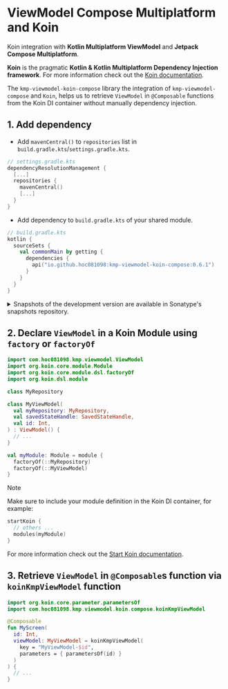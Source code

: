 # ViewModel Compose Multiplatform and Koin

Koin integration with **Kotlin Multiplatform ViewModel** and **Jetpack Compose Multiplatform**.

**Koin** is the pragmatic **Kotlin & Kotlin Multiplatform Dependency Injection framework**.
For more information check out the [Koin documentation](https://insert-koin.io/).

The `kmp-viewmodel-koin-compose` library the integration of `kmp-viewmodel-compose` and `Koin`,
helps us to retrieve `ViewModel` in `@Composable` functions from the Koin DI container
without manually dependency injection.

## 1. Add dependency

- Add `mavenCentral()` to `repositories` list in `build.gradle.kts`/`settings.gradle.kts`.

```kotlin
// settings.gradle.kts
dependencyResolutionManagement {
  [...]
  repositories {
    mavenCentral()
    [...]
  }
}
```

- Add dependency to `build.gradle.kts` of your shared module.

```kotlin
// build.gradle.kts
kotlin {
  sourceSets {
    val commonMain by getting {
      dependencies {
        api("io.github.hoc081098:kmp-viewmodel-koin-compose:0.6.1")
      }
    }
  }
}
```

<details>
<summary>Snapshots of the development version are available in Sonatype's snapshots repository.</summary>
<p>

```kotlin
// settings.gradle.kts
dependencyResolutionManagement {
  repositoriesMode.set(RepositoriesMode.PREFER_PROJECT)
  repositories {
    maven(url = "https://s01.oss.sonatype.org/content/repositories/snapshots/")
    [...]
  }
}

// build.gradle.kts
dependencies {
  api("io.github.hoc081098:kmp-viewmodel-koin-compose:0.6.2-SNAPSHOT")
}
```

</p>
</details>

## 2. Declare `ViewModel` in a Koin Module using `factory` or `factoryOf`

```kotlin
import com.hoc081098.kmp.viewmodel.ViewModel
import org.koin.core.module.Module
import org.koin.core.module.dsl.factoryOf
import org.koin.dsl.module

class MyRepository

class MyViewModel(
  val myRepository: MyRepository,
  val savedStateHandle: SavedStateHandle,
  val id: Int,
) : ViewModel() {
  // ...
}

val myModule: Module = module {
  factoryOf(::MyRepository)
  factoryOf(::MyViewModel)
}
```

> [!NOTE]
> Make sure to include your module definition in the Koin DI container, for example:
>
> ```kotlin
> startKoin {
>   // others ...
>   modules(myModule)
> }
> ```
> For more information check out the [Start Koin documentation](https://insert-koin.io/docs/reference/koin-core/start-koin#the-startkoin-function).

## 3. Retrieve `ViewModel` in `@Composable`s function via `koinKmpViewModel` function

```kotlin
import org.koin.core.parameter.parametersOf
import com.hoc081098.kmp.viewmodel.koin.compose.koinKmpViewModel

@Composable
fun MyScreen(
  id: Int,
  viewModel: MyViewModel = koinKmpViewModel(
    key = "MyViewModel-$id",
    parameters = { parametersOf(id) }
  )
) {
  // ...
}
```


